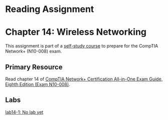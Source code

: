 # Reading Assignment
# Chapter 14: Wireless Networking
This assignment is part of a [self-study course](../README.md) to prepare for the CompTIA Network+ (N10-008) exam.
## Primary Resource
Read chapter 14 of [CompTIA Network+ Certification All-in-One Exam Guide, Eighth Edition (Exam N10-008)](https://www.amazon.com/CompTIA-Network-Certification-N10-008-Comptia/dp/1264269056).
## Labs
[lab14-1: No lab yet](lab14-1.md)</br>
